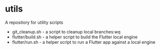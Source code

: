 # utils
A repository for utility scripts

- git_cleanup.sh - a script to cleanup local branches:wq
- flutter/build.sh - a helper script to build the Flutter local engine
- flutter/run.sh - a helper script to run a Flutter app against a local engine
